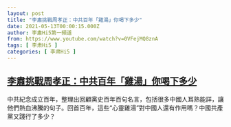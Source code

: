 ```yaml
---
layout: post
title: "李肅挑戰周孝正：中共百年「雞湯」你喝下多少"
date: 2021-05-13T00:00:15.000Z
author: 李肅Hi5第一頻道
from: https://www.youtube.com/watch?v=0VFejMQ8znA
tags: [ 李肃Hi5 ]
categories: [ 李肃Hi5 ]
---
```

<!--1620864015000-->
[李肅挑戰周孝正：中共百年「雞湯」你喝下多少](https://www.youtube.com/watch?v=0VFejMQ8znA)
------

<div>
中共紀念成立百年，整理出回顧黨史百年百句名言，包括很多中國人耳熟能詳，讓他們熱血沸騰的句子。回首百年，這些“心靈雞湯”對中國人還有作用嗎？中國共產黨又踐行了多少？
</div>

